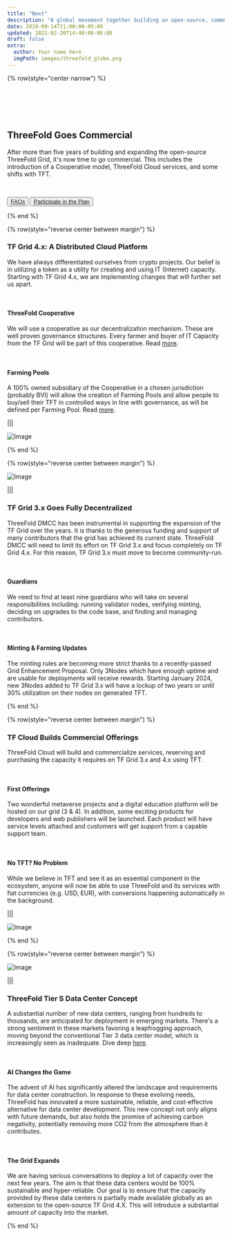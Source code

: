 ```yaml
---
title: "Next"
description: "A global movement together building an open-source, community-driven, decentralized Internet – from the ground up." # quotation marks to allow colons where used
date: 2018-09-14T21:00:00-05:00
updated: 2021-02-20T14:40:00-06:00
draft: false
extra:
  author: Your name here
  imgPath: images/threefold_globe.png
---
```


<!-- section 1 (header) -->

{% row(style="center narrow") %}

<br>
<br>
<br>
<br>

## ThreeFold Goes **Commercial**

After more than five years of building and expanding the open-source ThreeFold Grid, it's now time to go commercial. This includes the introduction of a Cooperative model, ThreeFold Cloud services, and some shifts with TFT.

<br>

<button>[FAQs](/nextfaq)</button>
<button>[Participate in the Plan](https://forum.threefold.io/t/november-30-2023-threefold-community-call-recording/4153)</button>

{% end %}

{% row(style="reverse center between margin") %}

### TF Grid 4.x: A Distributed Cloud Platform

We have always differentiated ourselves from crypto projects. Our belief is in utilizing a token as a utility for creating and using IT (Internet) capacity. Starting with TF Grid 4.x, we are implementing changes that will further set us apart.

<br>

#### ThreeFold Cooperative

We will use a cooperative as our decentralization mechanism. These are well proven governance structures. Every farmer and buyer of IT Capacity from the TF Grid will be part of this cooperative. Read [more](/blog/threefold-cooperative).

<br>

#### Farming Pools

A 100% owned subsidiary of the Cooperative in a chosen jurisdiction (probably BVI) will allow the creation of Farming Pools and allow people to buy/sell their TFT in controlled ways in line with governance, as will be defined per Farming Pool. Read [more](/blog/farming-pools).

|||

![Image](distributed_cloud.png#medium)

{% end %}

{% row(style="reverse center between margin") %}

![Image](grid_3_decentralized.png#medium)

|||

### TF Grid 3.x Goes Fully Decentralized

ThreeFold DMCC has been instrumental in supporting the expansion of the TF Grid over the years. It is thanks to the generous funding and support of many contributors that the grid has achieved its current state. ThreeFold DMCC will need to limit its effort on TF Grid 3.x and focus completely on TF Grid 4.x. For this reason, TF Grid 3.x must move to become community-run.

<br>

#### Guardians

We need to find at least nine guardians who will take on several responsibilities including: running validator nodes, verifying minting, deciding on upgrades to the code base, and finding and managing contributors.

<br>

#### Minting & Farming Updates

The minting rules are becoming more strict thanks to a recently-passed Grid Enhancement Proposal. Only 3Nodes which have enough uptime and are usable for deployments will receive rewards. Starting January 2024, new 3Nodes added to TF Grid 3.x will have a lockup of two years or until 30% utilization on their nodes on generated TFT.

{% end %}

{% row(style="reverse center between margin") %}

### TF Cloud Builds Commercial Offerings

ThreeFold Cloud will build and commercialize services, reserving and purchasing the capacity it requires  on TF Grid 3.x and 4.x using TFT.

<br>

#### First Offerings

Two wonderful metaverse projects and a digital education platform will be hosted on our grid (3 & 4). In addition, some exciting products for developers and web publishers will be launched. Each product will have service levels attached and customers will get support from a capable support team.

<br>

#### No TFT? No Problem

While we believe in TFT and see it as an essential component in the ecosystem, anyone will now be able to use ThreeFold and its services with fiat currencies (e.g. USD, EUR), with conversions happening automatically in the background.

|||

![Image](commercial_cloud.png#medium)

{% end %}

{% row(style="reverse center between margin") %}

![Image](data_center_s.png#medium)

|||

### ThreeFold Tier S Data Center Concept

A substantial number of new data centers, ranging from hundreds to thousands, are anticipated for deployment in emerging markets. There's a strong sentiment in these markets favoring a leapfrogging approach, moving beyond the conventional Tier 3 data center model, which is increasingly seen as inadequate. Dive deep [here](https://info.ourworld.tf/datacenter/).

<br>

#### AI Changes the Game

The advent of AI has significantly altered the landscape and requirements for data center construction. In response to these evolving needs, ThreeFold has innovated a more sustainable, reliable, and cost-effective alternative for data center development. This new concept not only aligns with future demands, but also holds the promise of achieving carbon negativity, potentially removing more CO2 from the atmosphere than it contributes.

<br>

#### The Grid Expands

We are having serious conversations to deploy a lot of capacity over the next few years. The aim is that these data centers would be 100% sustainable and hyper-reliable. Our goal is to ensure that the capacity provided by these data centers is partially made available globally as an extension to the open-source TF Grid 4.X. This will introduce a substantial amount of capacity into the market. 

{% end %}